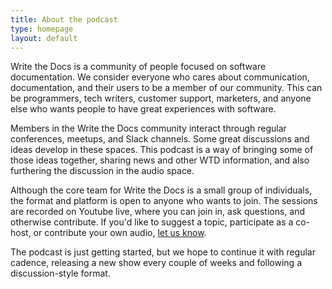 ```yaml
---
title: About the podcast
type: homepage
layout: default
---
```



Write the Docs is a community of people focused on software documentation. We consider everyone who cares about communication, documentation, and their users to be a member of our community. This can be programmers, tech writers, customer support, marketers, and anyone else who wants people to have great experiences with software.

Members in the Write the Docs community interact through regular conferences, meetups, and Slack channels. Some great discussions and ideas develop in these spaces. This podcast is a way of bringing some of those ideas together, sharing news and other WTD information, and also furthering the discussion in the audio space.

Although the core team for Write the Docs is a small group of individuals, the format and platform is open to anyone who wants to join. The sessions are recorded on Youtube live, where you can join in, ask questions, and otherwise contribute. If you'd like to suggest a topic, participate as a co-host, or contribute your own audio, [let us know](/contact).

The podcast is just getting started, but we hope to continue it with regular cadence, releasing a new show every couple of weeks and following a discussion-style format.

